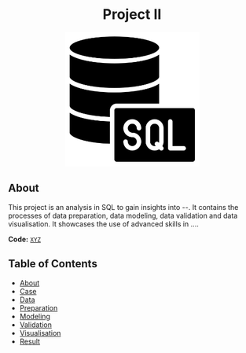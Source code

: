 <h1 align="center">Project II</h1>

<p align="center">
  <img width="273px" src="https://github.com/blackcrowX/blackcrowX.github.io/blob/main/images/icons/sql_server.png?raw=true"/>
</p>

## About

This project is an analysis in SQL to gain insights into --. It contains the processes of data preparation, data modeling, data validation and data visualisation. It showcases the use of advanced skills in ....

**Code:** [`XYZ`](https://github.com/blackcrowX/Data-Analysis-Portfolio/blob/main/Project-II/)

## Table of Contents
- [About](https://github.com/blackcrowX/Data-Analysis-Portfolio/blob/main/Project-II/readme.md#about)
- [Case](https://github.com/blackcrowX/Data-Analysis-Portfolio/blob/main/Project-II/readme.md#case)
- [Data](https://github.com/blackcrowX/Data-Analysis-Portfolio/blob/main/Project-II/readme.md#data)
- [Preparation](https://github.com/blackcrowX/Data-Analysis-Portfolio/blob/main/Project-II/readme.md#preparation)
- [Modeling](https://github.com/blackcrowX/Data-Analysis-Portfolio/blob/main/Project-II/readme.md#modeling)
- [Validation](https://github.com/blackcrowX/Data-Analysis-Portfolio/blob/main/Project-II/readme.md#validation)
- [Visualisation](https://github.com/blackcrowX/Data-Analysis-Portfolio/blob/main/Project-II/readme.md#visualisation)
- [Result](https://github.com/blackcrowX/Data-Analysis-Portfolio/blob/main/Project-II/readme.md#result)
